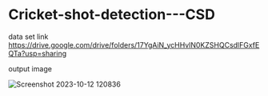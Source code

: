 # Cricket-shot-detection---CSD

data set link
https://drive.google.com/drive/folders/17YgAiN_ycHHvlN0KZSHQCsdlFGxfEQTa?usp=sharing 

output image

![Screenshot 2023-10-12 120836](https://github.com/GVSSJKjayanth/Cricket-shot-detection---CSD/assets/114913682/c8f2b8f6-a23e-4969-92fd-95a2623c2dec)
